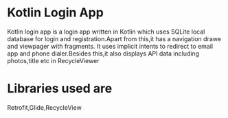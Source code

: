 # Kotlin Login App

Kotlin login app is a login app written in Kotlin which uses SQLite local database for login and registration.Apart from this,it has a navigation drawe and viewpager with fragments.
It uses implicit intents to redirect to email app and phone dialer.Besides this,it also displays API data including photos,title etc in RecycleViewer

# Libraries used are
Retrofit,Glide,RecycleView


